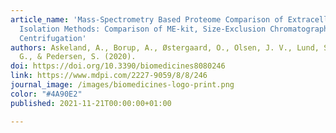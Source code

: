 ```yaml
---
article_name: 'Mass-Spectrometry Based Proteome Comparison of Extracellular Vesicle
  Isolation Methods: Comparison of ME-kit, Size-Exclusion Chromatography, and High-Speed
  Centrifugation'
authors: Askeland, A., Borup, A., Østergaard, O., Olsen, J. V., Lund, S. M., Christiansen,
  G., & Pedersen, S. (2020).
doi: https://doi.org/10.3390/biomedicines8080246
link: https://www.mdpi.com/2227-9059/8/8/246
journal_image: /images/biomedicines-logo-print.png
color: "#4A90E2"
published: 2021-11-21T00:00:00+01:00

---
```


